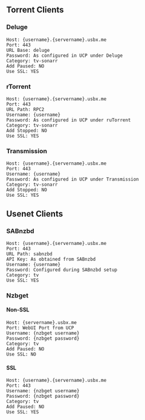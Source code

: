 ## Torrent Clients

### Deluge

```
Host: {username}.{servername}.usbx.me
Port: 443
URL Base: deluge
Password: As configured in UCP under Deluge
Category: tv-sonarr
Add Paused: NO
Use SSL: YES
```

### rTorrent

```
Host: {username}.{servername}.usbx.me
Port: 443
URL Path: RPC2
Username: {username}
Password: As configured in UCP under ruTorrent
Category: tv-sonarr
Add Stopped: NO
Use SSL: YES
```

### Transmission

```
Host: {username}.{servername}.usbx.me
Port: 443
Username: {username}
Password: As configured in UCP under Transmission
Category: tv-sonarr
Add Stopped: NO
Use SSL: YES
```

## Usenet Clients

### SABnzbd

```
Host: {username}.{servername}.usbx.me
Port: 443
URL Path: sabnzbd
API Key: As obtained from SABnzbd
Username: {username}
Password: Configured during SABnzbd setup
Category: tv
Use SSL: YES
```

### Nzbget

#### Non-SSL

```
Host: {servername}.usbx.me
Port: WebUI Port from UCP
Username: {nzbget username}
Password: {nzbget password}
Category: tv
Add Paused: NO
Use SSL: NO
```

#### SSL

```
Host: {username}.{servername}.usbx.me
Port: 443
Username: {nzbget username}
Password: {nzbget password}
Category: tv
Add Paused: NO
Use SSL: YES
```